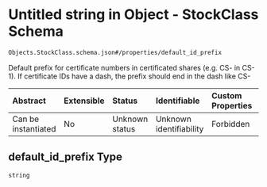 # Untitled string in Object - StockClass Schema

```txt
Objects.StockClass.schema.json#/properties/default_id_prefix
```

Default prefix for certificate numbers in certificated shares (e.g. CS- in CS-1). If certificate IDs have a dash, the prefix should end in the dash like CS-

| Abstract            | Extensible | Status         | Identifiable            | Custom Properties | Additional Properties | Access Restrictions | Defined In                                                                           |
| :------------------ | :--------- | :------------- | :---------------------- | :---------------- | :-------------------- | :------------------ | :----------------------------------------------------------------------------------- |
| Can be instantiated | No         | Unknown status | Unknown identifiability | Forbidden         | Allowed               | none                | [StockClass.schema.json\*](../objects/StockClass.schema.json "open original schema") |

## default_id_prefix Type

`string`
